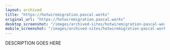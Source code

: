 ```yaml
---
layout: archived
title: "https://hotwiremigration.pascal.works"
original_url: "https://hotwiremigration.pascal.works"
desktop_screenshot: "/images/archived-sites/hotwiremigration-pascal-works-desktop-20250620.png"
mobile_screenshot: "/images/archived-sites/hotwiremigration-pascal-works-mobile-20250620.png"
---
```


DESCRIPTION GOES HERE
